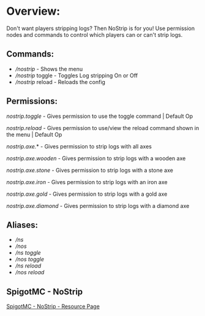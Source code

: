 # Overview: 
Don't want players stripping logs? Then NoStrip is for you! 
Use permission nodes and commands to control which players can or can't strip logs.

## Commands:
- */nostrip* - Shows the menu
- */nostrip* toggle - Toggles Log stripping On or Off
- */nostrip* reload - Reloads the config

## Permissions:
*nostrip.toggle* - Gives permission to use the toggle command | Default Op

*nostrip.reload* - Gives permission to use/view the reload command shown in the menu | Default Op

*nostrip.axe.** - Gives permission to strip logs with all axes

*nostrip.axe.wooden* - Gives permission to strip logs with a wooden axe

*nostrip.axe.stone* - Gives permission to strip logs with a stone axe

*nostrip.axe.iron* - Gives permission to strip logs with an iron axe

*nostrip.axe.gold* - Gives permission to strip logs with a gold axe

*nostrip.axe.diamond* - Gives permission to strip logs with a diamond axe

## Aliases:

- */ns*
- */nos*
- */ns toggle*
- */nos toggle*
- */ns reload*
- */nos reload*

## SpigotMC - NoStrip

[SpigotMC - NoStrip - Resource Page](https://www.spigotmc.org/resources/nostrip-mc-1-13.61574/)